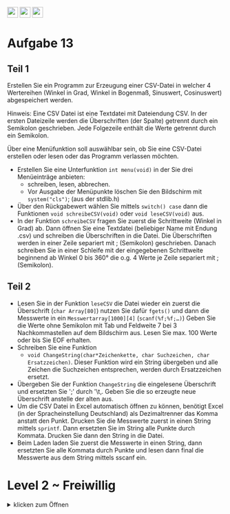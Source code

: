 <a href="https://github.com/hshf1/VorlesungC/discussions"><img src="https://img.shields.io/badge/Allgemein-Q%26A-informational?logo=github" height="25"/></a>
<a href="https://github.com/hshf1/VorlesungC/discussions/categories/02_übungsaufgaben"><img src="https://img.shields.io/badge/Übungsaufgaben-Q%26A-informational?logo=c" height="25"/></a>
<a href="https://github.com/hshf1/VorlesungC/discussions/18"><img src="https://img.shields.io/badge/Aufgabe_bewerten-red?logo=c" height="25"/></a>

# Aufgabe 13

## Teil 1

Erstellen Sie ein Programm zur Erzeugung einer CSV-Datei in welcher 4 Wertereihen
(Winkel in Grad, Winkel in Bogenmaß, Sinuswert, Cosinuswert) abgespeichert werden.

Hinweis: Eine CSV Datei ist eine Textdatei mit Dateiendung CSV. In der ersten Dateizeile
werden die Überschriften (der Spalte) getrennt durch ein Semikolon geschrieben. Jede
Folgezeile enthält die Werte getrennt durch ein Semikolon.

Über eine Menüfunktion soll auswählbar sein, ob Sie eine CSV-Datei erstellen oder lesen
oder das Programm verlassen möchten.

- Erstellen Sie eine Unterfunktion ```int menu(void)``` in der Sie drei Menüeinträge
anbieten:
  - schreiben, lesen, abbrechen.
  - Vor Ausgabe der Menüpunkte löschen Sie den Bildschirm mit ```system("cls")```; (aus der stdlib.h)
- Über den Rückgabewert wählen Sie mittels ```switch() case```  dann die Funktionen
```void schreibeCSV(void)``` oder ```void leseCSV(void)``` aus.
- In der Funktion ```schreibeCSV``` fragen Sie zuerst die Schrittweite (Winkel in Grad) ab.
Dann öffnen Sie eine Textdatei (beliebiger Name mit Endung .csv) und schreiben die
Überschriften in die Datei. Die Überschriften werden in einer Zeile separiert mit ;
(Semikolon) geschrieben. Danach schreiben Sie in einer Schleife mit der eingegebenen
Schrittweite beginnend ab Winkel 0 bis 360° die o.g. 4 Werte je Zeile separiert mit ;
(Semikolon).

## Teil 2

- Lesen Sie in der Funktion ```leseCSV```  die Datei wieder ein zuerst die Überschrift (```char
Array[80]```) nutzen Sie dafür ```fgets()``` und dann die Messwerte in ein
```Messwertarray[1000][4]``` (```scanf(%f;%f;…)```) Geben Sie die Werte ohne Semikolon
mit Tab und Feldweite 7 bei 3 Nachkommastellen auf dem Bildschirm aus. Lesen Sie max.
100 Werte oder bis Sie EOF erhalten.
- Schreiben Sie eine Funktion
  - ```void ChangeString(char*Zeichenkette, char Suchzeichen, char Ersatzzeichen)```. Dieser Funktion wird ein String übergeben und alle Zeichen die
Suchzeichen entsprechen, werden durch Ersatzzeichen ersetzt.
- Übergeben Sie der Funktion ```ChangeString``` die eingelesene Überschrift und ersetzten Sie
';' durch '\t‚. Geben Sie die so erzeugte neue Überschrift anstelle der alten aus.
- Um die CSV Datei in Excel automatisch öffnen zu können, benötigt Excel (in der
Spracheinstellung Deutschland) als Dezimaltrenner das Komma anstatt den Punkt. Drucken
Sie die Messwerte zuerst in einen String mittels ```sprintf```. Dann ersetzten Sie im String alle
Punkte durch Kommata. Drucken Sie dann den String in die Datei.
- Beim Laden laden Sie zuerst die Messwerte in einen String, dann ersetzten Sie alle
Kommata durch Punkte und lesen dann final die Messwerte aus dem String mittels sscanf
ein.

# Level 2 ~ Freiwillig
<details>
  <summary>klicken zum Öffnen</summary>
WS 16 [4]
  
Das Programm soll einen Messdatenfile einlesen. Die Daten liegen im Textformat vor und sind durch " ; "
(Leertaste Semikolon Leertaste) voneinander getrennt. In der ersten Spalte steht ein Zeitstempel, dann folgen
drei Spalten mit Messwerten. Die Datei enthält maximal 500 Messreihen (sogenannte samples). Die erste Zeile
enthält eine Datenüberschrift. Die Überschriften können sich ändern, sind aber maximal 10 Zeichen lang.
Hier ein Auszug des Messdatenfiles:
  
> Zeit ; Drehmoment ; v_Soll ; x_Soll  
> 0 ; -45.1163 ; 10998 ; 386  
> 0.019999014 ; -45.1645 ; 10998 ; 386  
> 0.03000689 ; -45.1835 ; 10998 ; 386  
> 0.040001747 ; -44.9231 ; 10998 ; 386  
  
Ihre Aufgabe besteht darin die Daten einzulesen und formatiert auszugeben.
Alle Teilaufgaben können für sich gelöst werden!
  
__Ihre Aufgaben:__
* 1 Schreiben Sie ein Hauptprogramm mit folgenden Bestandteilen:
  
  * a. benötigte include Anweisungen, mit geeigneter Präprozessoranweisung ein Makro MAX_SAMPLES mit Wert 100 (define Anweisungen)
  * b. ein Zweidimensionales Feld zur Ablage der Messreihenüberschriften aus der ersten Zeile der Datei. Feld‐Dimension: 4 und je Überschrifttext 10 Zeichen.
  * c. Zweidimensionales Messwerte‐Feld vom Type float. Das Feld soll für MAX_SAMPLES und 4 Sensoren Platz bieten.
  * d. eine Variable datei für den Namen der Messdatei: "2016_WS_A4_Messdaten.csv"
  
* 2 Es soll für eine Funktion mit folgenden Prototypen ein Struktogramm erstellt werden:
  
```int ladeMessdatei(char ueber[4][11], float mw [MAX_SAMPLES] [4], char dat[30]);```
  
In der Funktion wird zuerst die Datei mit dem Namen mf im Lesemodus geöffnet. Mittels fscanf und
eines passenden Formatstrings sollen die Überschriften eingelesen werden. Mittels fscanf und eines
weiteren passenden Formatstrings sollen dann in einer Schleife die Messwerte solange eingelesen
werden, bis entweder MAX_SAMPLES oder EOF erreicht wurde. Die Funktion soll die Anzahl der
eingelesenen Messreihen zurückgeben oder -1, falls die Datei nicht geöffnet werden konnte.
  
* 3 Erstellen Sie für die Funktion ladeMessdatei gemäß der Beschreibung im Aufgabenteil 2 eine C‐Funktion!
  
 * 4 Schreiben Sie die Funktion messwerteAusgeben mit folgendem Prototypen:
  
```void messwerteAusgeben(char ueber[4][11], float mw [MAX_SAMPLES][4], int anzMesswerte);```
  
Die Funktion soll zuerst die Anzahl eingelesener Messwerte, dann den Text der Überschriften und dann alle Messreihen inklusive der Messreihennummer an der Konsole in 5 Spalten untereinander ausgeben, wobei die Spalten durch Tabulator getrennt und rechtsbündig mit drei Nachkommastellen formatiert sein müssen (siehe Beispielausgabe unten).
  
* 5 Erweitern Sie Ihr Hauptprogramm:
  * a. Rufen Sie die Funktion ladeMessdatei auf.
  * b. Falls diese Funktion einen oder mehr Messwerte aus der Datei einlesen konnte, starten Sie die
        Funktion ```messwerteAusgeben```, um die eingelesenen Daten an der Konsole sehen zu können.
  
  Beispiel der Ausgabe:

![Formatierte Ausgabe](https://user-images.githubusercontent.com/79829648/132944130-d2c0b713-0f89-42bf-90bc-5ee74629f896.png)

  </details>
